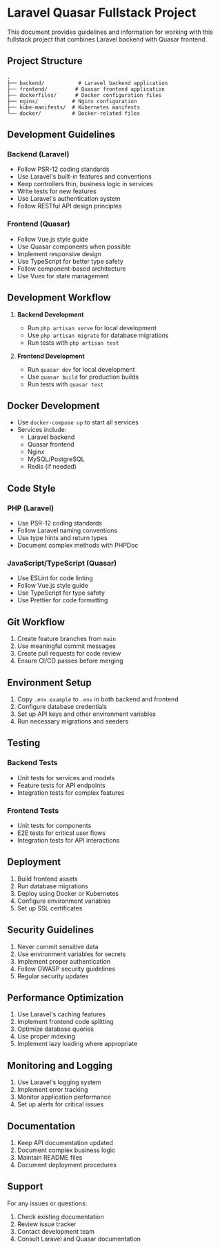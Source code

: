 # Laravel Quasar Fullstack Project

This document provides guidelines and information for working with this fullstack project that combines Laravel backend with Quasar frontend.

## Project Structure

```
.
├── backend/           # Laravel backend application
├── frontend/         # Quasar frontend application
├── dockerfiles/      # Docker configuration files
├── nginx/           # Nginx configuration
├── kube-manifests/  # Kubernetes manifests
└── docker/          # Docker-related files
```

## Development Guidelines

### Backend (Laravel)

- Follow PSR-12 coding standards
- Use Laravel's built-in features and conventions
- Keep controllers thin, business logic in services
- Write tests for new features
- Use Laravel's authentication system
- Follow RESTful API design principles

### Frontend (Quasar)

- Follow Vue.js style guide
- Use Quasar components when possible
- Implement responsive design
- Use TypeScript for better type safety
- Follow component-based architecture
- Use Vuex for state management

## Development Workflow

1. **Backend Development**
   - Run `php artisan serve` for local development
   - Use `php artisan migrate` for database migrations
   - Run tests with `php artisan test`

2. **Frontend Development**
   - Run `quasar dev` for local development
   - Use `quasar build` for production builds
   - Run tests with `quasar test`

## Docker Development

- Use `docker-compose up` to start all services
- Services include:
  - Laravel backend
  - Quasar frontend
  - Nginx
  - MySQL/PostgreSQL
  - Redis (if needed)

## Code Style

### PHP (Laravel)
- Use PSR-12 coding standards
- Follow Laravel naming conventions
- Use type hints and return types
- Document complex methods with PHPDoc

### JavaScript/TypeScript (Quasar)
- Use ESLint for code linting
- Follow Vue.js style guide
- Use TypeScript for type safety
- Use Prettier for code formatting

## Git Workflow

1. Create feature branches from `main`
2. Use meaningful commit messages
3. Create pull requests for code review
4. Ensure CI/CD passes before merging

## Environment Setup

1. Copy `.env.example` to `.env` in both backend and frontend
2. Configure database credentials
3. Set up API keys and other environment variables
4. Run necessary migrations and seeders

## Testing

### Backend Tests
- Unit tests for services and models
- Feature tests for API endpoints
- Integration tests for complex features

### Frontend Tests
- Unit tests for components
- E2E tests for critical user flows
- Integration tests for API interactions

## Deployment

1. Build frontend assets
2. Run database migrations
3. Deploy using Docker or Kubernetes
4. Configure environment variables
5. Set up SSL certificates

## Security Guidelines

1. Never commit sensitive data
2. Use environment variables for secrets
3. Implement proper authentication
4. Follow OWASP security guidelines
5. Regular security updates

## Performance Optimization

1. Use Laravel's caching features
2. Implement frontend code splitting
3. Optimize database queries
4. Use proper indexing
5. Implement lazy loading where appropriate

## Monitoring and Logging

1. Use Laravel's logging system
2. Implement error tracking
3. Monitor application performance
4. Set up alerts for critical issues

## Documentation

1. Keep API documentation updated
2. Document complex business logic
3. Maintain README files
4. Document deployment procedures

## Support

For any issues or questions:
1. Check existing documentation
2. Review issue tracker
3. Contact development team
4. Consult Laravel and Quasar documentation 